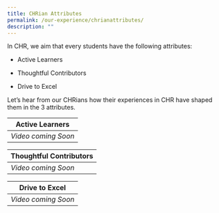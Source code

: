 ```yaml
---
title: CHRian Attributes
permalink: /our-experience/chrianattributes/
description: ""
---
```

In CHR, we aim that every students have the following attributes:

*   Active Learners
    
*   Thoughtful Contributors
    
*   Drive to Excel
    

  
  

Let’s hear from our CHRians how their experiences in CHR have shaped them in the 3 attributes.


| **Active Learners**|
|---|
|*Video coming Soon* 


| **Thoughtful Contributors**|
|---|
|*Video coming Soon* |

| **Drive to Excel**|
|---|
|*Video coming Soon* |
